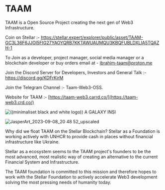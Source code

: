 # TAAM
TAAM is a Open Source Project creating the next gen of Web3 Infrastructure. 

Coin on Stellar :- https://stellar.expert/explorer/public/asset/TAAM-GC3L36F6JJOI5FIG27YAOYQRB7KKTAWUAUMQU3KBQFUBLDXLIA5TQAZH-1

To Join as a developer, project manager, social media manager or a blockchain developer or buy orders email at - ibrahim-taam@proton.me

Join the Discord Server for Developers, Investors and General Talk :- https://discord.gg/KDFrKjrM

Join the Telegram Channel :- Taam-Web3-OSS. 

Website for TAAM :- [https://taam-web3.carrd.co/](https://taam-web3.crd.co/)

![((minimaliset black and white logo)) A GALAXY INSI](https://github.com/Ibrahim-Mukherjee/TAAM/assets/35773504/f94109b1-5574-4d32-8ce4-88d3c2ec3524)

![JasperArt_2023-09-08_20 48 52_upscaled](https://github.com/Ibrahim-Mukherjee/TAAM/assets/35773504/1a416771-c4a7-4bc0-8338-df4c3b3fe386)

Why did we float TAAM on the Stellar Blockchain? Stellar as a Foundation is working actively with UNHCR to provide cash in places without financial infrastructure like Ukraine.

Stellar as a ecosystem seems to the TAAM project's founders to be the most advanced, most realistic way of creating an alternative to the current Financial System and Infrastructure.

The TAAM foundation is committed to this mission and therefore hopes to work with the Stellar Foundation to actively accelerate Web3 development solving the most pressing needs of humanity today.
